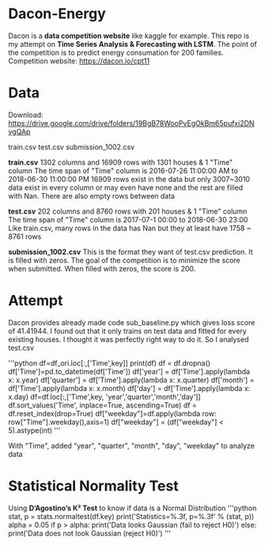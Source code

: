# Dacon-Energy
Dacon is a **data competition website** like kaggle for example. 
This repo is my attempt on **Time Series Analysis & Forecasting with LSTM**. The point of the competition is to predict energy consumation for 200 families.
Competition website: https://dacon.io/cpt11


# Data
Download: https://drive.google.com/drive/folders/19BgB78WooPvEgOkBm65pufxi2DNvgQAp

train.csv
test.csv
submission_1002.csv

**train.csv**
1302 columns and 16909 rows with 1301 houses & 1 "Time" column
The time span of "Time" column is 2016-07-26 11:00:00 AM to 2018-06-30 11:00:00 PM
16909 rows exist in the data but only 3007~3010 data exist in every column or may even have none and the rest are filled with Nan.
There are also empty rows between data

**test.csv**
202 columns and 8760 rows with 201 houses & 1 "Time" column
The time span of "Time" column is 2017-07-1 00:00 to 2018-06-30 23:00
Like train.csv, many rows in the data has Nan but they at least have 1758 ~ 8761 rows

**submission_1002.csv**
This is the format they want of test.csv prediction.
It is filled with zeros. The goal of the competition is to minimize the score when submitted. When filled with zeros, the score is 200.

# Attempt
Dacon provides already made code sub_baseline.py which gives loss score of 41.41944.
I found out that it only trains on test data and fitted for every existing houses. I thought it was perfectly right way to do it.
So I analysed test.csv

'''python
df=df_ori.loc[:,['Time',key]]
print(df)
df = df.dropna()
df['Time']=pd.to_datetime(df['Time']) 
df['year'] = df['Time'].apply(lambda x: x.year)
df['quarter'] = df['Time'].apply(lambda x: x.quarter)
df['month'] = df['Time'].apply(lambda x: x.month)
df['day'] = df['Time'].apply(lambda x: x.day)
df=df.loc[:,['Time',key, 'year','quarter','month','day']]
df.sort_values('Time', inplace=True, ascending=True)
df = df.reset_index(drop=True)
df["weekday"]=df.apply(lambda row: row["Time"].weekday(),axis=1)
df["weekday"] = (df["weekday"] < 5).astype(int)
'''

With "Time", added "year", "quarter", "month", "day", "weekday" to analyze data

# Statistical Normality Test
Using **D’Agostino’s K² Test** to know if data is a Normal Distribution 
'''python
stat, p = stats.normaltest(df.key)
print('Statistics=%.3f, p=%.3f' % (stat, p))
alpha = 0.05
if p > alpha:
    print('Data looks Gaussian (fail to reject H0)')
else:
    print('Data does not look Gaussian (reject H0)')
'''

